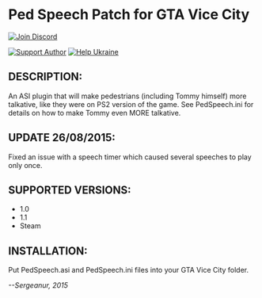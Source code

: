 # Ped Speech Patch for GTA Vice City

[![Join Discord](https://img.shields.io/badge/discord-join-7289DA.svg?logo=discord&longCache=true&style=flat)](https://discord.gg/EPjzhC6n)

[![Support Author](https://img.shields.io/badge/support-author-blue)](https://bit.ly/3sX2oMk) [![Help Ukraine](https://img.shields.io/badge/help-ukraine-yellow)](https://bit.ly/3afhuGm)

## DESCRIPTION:
An ASI plugin that will make pedestrians (including Tommy himself) more talkative,
like they were on PS2 version of the game. See PedSpeech.ini for details on how
to make Tommy even MORE talkative.

## UPDATE 26/08/2015:
Fixed an issue with a speech timer which caused several speeches to play only once.

## SUPPORTED VERSIONS:
* 1.0
* 1.1
* Steam

## INSTALLATION:
Put PedSpeech.asi and PedSpeech.ini files into your GTA Vice City folder.

_--Sergeanur, 2015_

